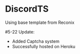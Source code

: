 # DiscordTS
Using base template from Reconix

#5-22 Update:
- Added Captcha system
- Successfully hosted on Heroku
